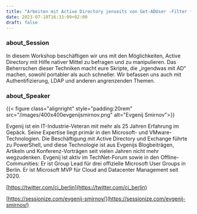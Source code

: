 ```yaml
---
title: "Arbeiten mit Active Directory jenseits von Get-ADUser -Filter * - Evgenij Smirnov"
date: 2023-07-10T16:33:09+02:00
draft: false
---
```


### about_Session

In diesem Workshop beschäftigen wir uns mit den Möglichkeiten, Active Directory mit Hilfe nativer Mittel zu befragen und zu manipulieren. Das Beherrschen dieser Techniken macht eure Skripte, die „irgendwas mit AD“ machen, sowohl portabler als auch schneller. Wir befassen uns auch mit Authentifizierung, LDAP und anderen angrenzenden Themen. 
### about_Speaker

{{< figure class="alignright" style="padding:20rem" src="/images/400x400evgenijsmirnov.png" alt="Evgenij Smirnov">}}

Evgenij ist ein IT-Industrie-Veteran mit mehr als 25 Jahren Erfahrung im Gepäck. Seine Expertise liegt primär in den Microsoft- und VMware-Technologien. Die Beschäftigung mit Active Directory und Exchange führte zu PowerShell, und diese Technologie ist aus Evgenijs Blogbeiträgen, Artikeln und Konferenz-Vorträgen seit vielen Jahren nicht mehr wegzudenken.
Evgenij ist aktiv im TechNet-Forum sowie in den Offline-Communities: Er ist Group Lead für drei offizielle Microsoft User Groups in Berlin. Er ist Microsoft MVP für Cloud and Datacenter Management seit 2020.

[https://twitter.com/cj_berlin](https://twitter.com/cj_berlin)

[https://sessionize.com/evgenij-smirnov/](https://sessionize.com/evgenij-smirnov/)
